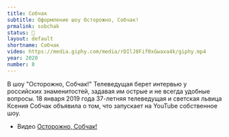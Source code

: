 ```yaml
---
title: Собчак
subtitle: Оформление шоу Осторожно, Собчак!
prmalink: sobchak
status: 🔵
layout: default
shortname: Собчак
video: https://media.giphy.com/media/rDIlJ8Fif0xGwaxa4k/giphy.mp4
year: 2020
number: 8
---
```


В шоу "Осторожно, Собчак!" Телеведущая берет интервью у российских знаменитостей, задавая им острые и не всегда удобные вопросы. 18 января 2019 года 37-летняя телеведущая и светская львица Ксения Собчак объявила о том, что запускает на YouTube собственное шоу.

+ Видео [Осторожно, Собчак!](sobchak.gif)
